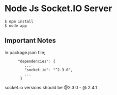 # Node Js Socket.IO Server 
    
    $ npm install
    $ node app

## Important Notes

In package.json file;

          "dependencies": {
             ...
             "socket.io": "^2.3.0",
             ...
           }
           
socket.io versions should be @2.3.0 - @ 2.4.1          
 

